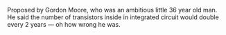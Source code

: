 Proposed by Gordon Moore, who was an ambitious little 36 year old man. He said the number of transistors inside in integrated circuit would double every 2 years — oh how wrong he was.
